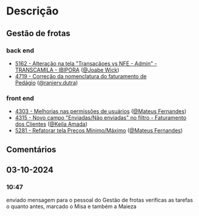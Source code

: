 # Descrição

## Gestão de frotas
### back end 
- [5162 - Alteração na tela "Transaçãoes vs NFE - Admin" - TRANSCAMILA - IBIPORA](https://truckpag.kanbanize.com/ctrl_board/2/cards/5162/details/) ([@Joabe Wick](https://truckpag.slack.com/team/U07N5BUKBAT))
- [4719 - Correção da nomenclatura do faturamento de Pedágio](https://truckpag.kanbanize.com/ctrl_board/2/cards/4719/details/) ([@raniery.dutra](https://truckpag.slack.com/team/U07NLAW4MHQ))
### front end 
- [4303 - Melhorias nas permissões de usuários](https://truckpag.kanbanize.com/ctrl_board/2/cards/4303/details/) ([@Mateus Fernandes](https://truckpag.slack.com/team/U063PFMLR2R))
- [4315 - Novo campo "Enviadas/Não enviadas" no filtro - Faturamento dos Clientes](https://truckpag.kanbanize.com/ctrl_board/2/cards/4315/details/) ([@Keila Amada](https://truckpag.slack.com/team/U063KPU3A5U))
- [5281 - Refatorar tela Preços Mínimo/Máximo](https://truckpag.kanbanize.com/ctrl_board/2/cards/5281/details/) ([@Mateus Fernandes](https://truckpag.slack.com/team/U063PFMLR2R))

## Comentários
## 03-10-2024
### 10:47
enviado mensagem para o pessoal do Gestão de frotas verificas as tarefas o quanto antes, marcado o Misa e também a Maieza
